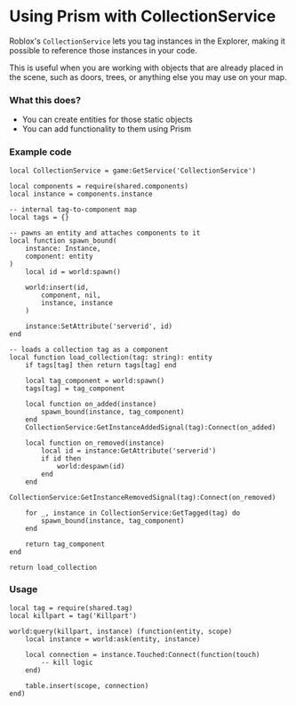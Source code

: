 # Using Prism with CollectionService

Roblox's `CollectionService` lets you tag instances in the Explorer, making it possible to reference
those instances in your code.

This is useful when you are working with objects that are already placed in the scene, such as doors, trees, or anything else you may use on your map.

### What this does?
- You can create entities for those static objects
- You can add functionality to them using Prism

### Example code

```luau title='shared/tag.luau'
local CollectionService = game:GetService('CollectionService')

local components = require(shared.components)
local instance = components.instance

-- internal tag-to-component map
local tags = {}

-- pawns an entity and attaches components to it
local function spawn_bound(
    instance: Instance,
    component: entity
)
    local id = world:spawn()

    world:insert(id,
        component, nil,
        instance, instance
    )

    instance:SetAttribute('serverid', id)
end

-- loads a collection tag as a component
local function load_collection(tag: string): entity
    if tags[tag] then return tags[tag] end

    local tag_component = world:spawn()
    tags[tag] = tag_component

    local function on_added(instance)
        spawn_bound(instance, tag_component)
    end
    CollectionService:GetInstanceAddedSignal(tag):Connect(on_added)

    local function on_removed(instance)
        local id = instance:GetAttribute('serverid')
        if id then
            world:despawn(id)
        end
    end
    CollectionService:GetInstanceRemovedSignal(tag):Connect(on_removed)

    for _, instance in CollectionService:GetTagged(tag) do
        spawn_bound(instance, tag_component)
    end

    return tag_component
end

return load_collection
```

### Usage

```luau
local tag = require(shared.tag)
local killpart = tag('Killpart')

world:query(killpart, instance) (function(entity, scope)
    local instance = world:ask(entity, instance)

    local connection = instance.Touched:Connect(function(touch)
        -- kill logic
    end)

    table.insert(scope, connection)
end)
```